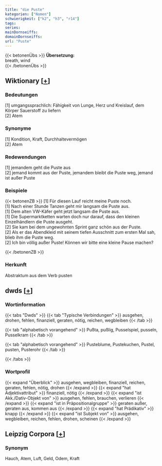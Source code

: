 ```yaml
---
title: "die Puste"
kategorien: ["Nomen"]
schwierigkeit: ["k2", "h3", "r14"]
tags:
series:
mainDornseiffs:
domainDornseiffs:
url: "Puste"
---
```


{{< betonenÜbs >}}
**Übersetzung:**  
breath, wind  
{{< /betonenÜbs >}}

## Wiktionary [[+](https://de.wiktionary.org/wiki/Puste)]

### Bedeutungen
[1] umgangssprachlich: Fähigkeit von Lunge, Herz und Kreislauf, dem Körper Sauerstoff zu liefern  
[2] Atem  

### Synonyme
[1] Kondition, Kraft, Durchhaltevermögen  
[2] Atem  

### Redewendungen
[1] jemandem geht die Puste aus  
[2] jemand kommt aus der Puste, jemandem bleibt die Puste weg, jemand ist außer Puste  

### Beispiele
{{< betonenZB >}}
[1] Für diesen Lauf reicht meine Puste noch.  
[1] Nach einer Stunde Tanzen geht mir langsam die Puste aus.  
[1] Dem alten VW-Käfer geht jetzt langsam die Puste aus.  
[1] Die Supermarktketten warten doch nur darauf, dass den kleinen Einzelhändlern die Puste ausgeht.  
[2] Sie kam bei dem ungewohnten Sprint ganz schön aus der Puste.  
[2] Als er das Abendkleid mit seinem tiefen Ausschnitt zum ersten Mal sah, blieb ihm die Puste weg.  
[2] Ich bin völlig außer Puste! Können wir bitte eine kleine Pause machen?  

{{< /betonenZB >}}
### Herkunft
Abstraktum aus dem Verb pusten  



## dwds [[+](https://www.dwds.de/wb/Puste)]

### Wortinformation
{{< tabs "Dwds" >}}
{{< tab "Typische Verbindungen" >}}
ausgehen, drohen, fehlen, finanziell, geraten, nötig, reichen, wegbleiben
{{< /tab >}}

{{< tab "alphabetisch vorangehend" >}}
Pußta, pußlig, Pusselspiel, pusseln, Pusselkram
{{< /tab >}}

{{< tab "alphabetisch vorangehend" >}}
Pusteblume, Pustekuchen, Pustel, pusten, Pusterohr
{{< /tab >}}

{{< /tabs >}}

### Wortprofil
{{< expand "Überblick" >}} ausgehen, wegbleiben, finanziell, reichen, geraten, fehlen, nötig, drohen {{< /expand >}}
{{< expand "hat Adjektivattribut" >}} finanziell, nötig {{< /expand >}}
{{< expand "ist Akk./Dativ-Objekt von" >}} ausgehen, fehlen, brauchen, verlieren {{< /expand >}}
{{< expand "ist in Präpositionalgruppe" >}} geraten außer, geraten aus, kommen aus {{< /expand >}}
{{< expand "hat Prädikativ" >}} knapp {{< /expand >}}
{{< expand "ist Subjekt von" >}} ausgehen, wegbleiben, reichen, fehlen, drohen, scheinen {{< /expand >}}

## Leipzig Corpora [[+](https://corpora.uni-leipzig.de/en/res?word=Puste&corpusId=deu_newscrawl-public_2018)]


### Synonym
Hauch, Atem, Luft, Geld, Odem, Kraft

